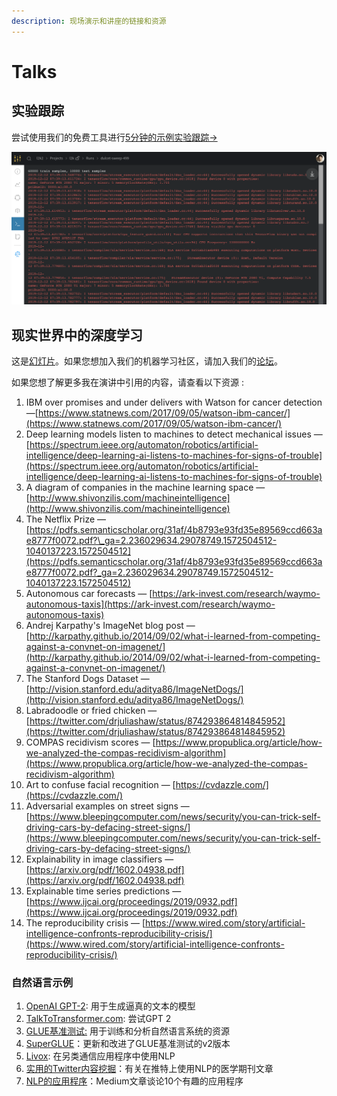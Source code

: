 ```yaml
---
description: 现场演示和讲座的链接和资源
---
```


# Talks

##  **实验跟踪**

尝试使用我们的免费工具进行[5分钟的示例实验跟踪→ ](https://colab.research.google.com/drive/1b-6qlB-NL51BAWamtenbVxp7ryUWQivV#scrollTo=bZpt5W2NNl6S)

![](../../.gitbook/assets/image%20%2876%29%20%283%29%20%284%29%20%286%29%20%283%29%20%281%29%20%289%29.png)

##  **现实世界中的深度学习**

这是[幻灯片](https://storage.googleapis.com/wandb/CVP%20UCSD%20Deep%20Learning%20Real%20World.pdf)。如果您想加入我们的机器学习社区，请加入我们的[论坛](https://app.slack.com/client/TL4V2PWQ3)。

如果您想了解更多我在演讲中引用的内容，请查看以下资源 :

1. IBM over promises and under delivers with Watson for cancer detection —[https://www.statnews.com/2017/09/05/watson-ibm-cancer/](https://www.statnews.com/2017/09/05/watson-ibm-cancer/)
2. Deep learning models listen to machines to detect mechanical issues —[https://spectrum.ieee.org/automaton/robotics/artificial-intelligence/deep-learning-ai-listens-to-machines-for-signs-of-trouble](https://spectrum.ieee.org/automaton/robotics/artificial-intelligence/deep-learning-ai-listens-to-machines-for-signs-of-trouble)
3. A diagram of companies in the machine learning space — [http://www.shivonzilis.com/machineintelligence](http://www.shivonzilis.com/machineintelligence)
4. The Netflix Prize — [https://pdfs.semanticscholar.org/31af/4b8793e93fd35e89569ccd663ae8777f0072.pdf?\_ga=2.236029634.29078749.1572504512-1040137223.1572504512](https://pdfs.semanticscholar.org/31af/4b8793e93fd35e89569ccd663ae8777f0072.pdf?_ga=2.236029634.29078749.1572504512-1040137223.1572504512)
5. Autonomous car forecasts — [https://ark-invest.com/research/waymo-autonomous-taxis](https://ark-invest.com/research/waymo-autonomous-taxis)
6. Andrej Karpathy's ImageNet blog post — [http://karpathy.github.io/2014/09/02/what-i-learned-from-competing-against-a-convnet-on-imagenet/](http://karpathy.github.io/2014/09/02/what-i-learned-from-competing-against-a-convnet-on-imagenet/)
7. The Stanford Dogs Dataset — [http://vision.stanford.edu/aditya86/ImageNetDogs/](http://vision.stanford.edu/aditya86/ImageNetDogs/)
8. Labradoodle or fried chicken — [https://twitter.com/drjuliashaw/status/874293864814845952](https://twitter.com/drjuliashaw/status/874293864814845952)
9. COMPAS recidivism scores — [https://www.propublica.org/article/how-we-analyzed-the-compas-recidivism-algorithm](https://www.propublica.org/article/how-we-analyzed-the-compas-recidivism-algorithm)
10. Art to confuse facial recognition — [https://cvdazzle.com/](https://cvdazzle.com/)
11. Adversarial examples on street signs — [https://www.bleepingcomputer.com/news/security/you-can-trick-self-driving-cars-by-defacing-street-signs/](https://www.bleepingcomputer.com/news/security/you-can-trick-self-driving-cars-by-defacing-street-signs/)
12. Explainability in image classifiers — [https://arxiv.org/pdf/1602.04938.pdf](https://arxiv.org/pdf/1602.04938.pdf)
13. Explainable time series predictions — [https://www.ijcai.org/proceedings/2019/0932.pdf](https://www.ijcai.org/proceedings/2019/0932.pdf)
14. The reproducibility crisis — [https://www.wired.com/story/artificial-intelligence-confronts-reproducibility-crisis/](https://www.wired.com/story/artificial-intelligence-confronts-reproducibility-crisis/)

### **自然语言示例**

1. [OpenAI GPT-2](https://openai.com/blog/better-language-models/):  用于生成逼真的文本的模型
2. [TalkToTransformer.com](https://talktotransformer.com): 尝试GPT 2
3. [GLUE基准测试:](https://gluebenchmark.com/) 用于训练和分析自然语言系统的资源
4.  [SuperGLUE](https://super.gluebenchmark.com/)：更新和改进了GLUE基准测试的v2版本
5. [Livox](http://impact-transfer.org/zero/livox/): 在另类通信应用程序中使用NLP
6. [ 实用的Twitter内容挖掘](https://www.ncbi.nlm.nih.gov/pmc/articles/PMC3694275/)：有关在推特上使用NLP的医学期刊文章
7.  [NLP的应用程序](https://medium.com/@datamonsters/artificial-neural-networks-in-natural-language-processing-bcf62aa9151a)：Medium文章谈论10个有趣的应用程序



